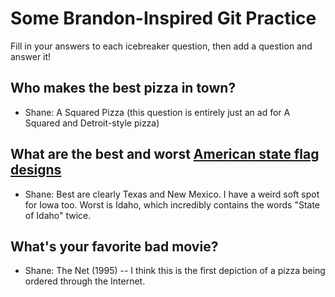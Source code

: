 # Some Brandon-Inspired Git Practice
Fill in your answers to each icebreaker question, then add a question and answer it!

## Who makes the best pizza in town? 
* Shane: A Squared Pizza (this question is entirely just an ad for A Squared and Detroit-style pizza)

## What are the best and worst [American state flag designs](https://en.wikipedia.org/wiki/Flags_of_the_U.S._states_and_territories)
* Shane: Best are clearly Texas and New Mexico. I have a weird soft spot for Iowa too. Worst is Idaho, which incredibly contains the words "State of Idaho" twice. 

## What's your favorite bad movie?
* Shane: The Net (1995) -- I think this is the first depiction of a pizza being ordered through the Internet. 
